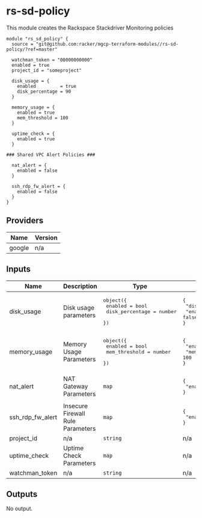 # rs-sd-policy

This module creates the Rackspace Stackdriver Monitoring policies

```
module "rs_sd_policy" {
  source = "git@github.com:racker/mgcp-terraform-modules//rs-sd-policy/?ref=master"

  watchman_token = "00000000000"
  enabled = true
  project_id = "someproject"

  disk_usage = {
    enabled         = true
    disk_percentage = 90
  }

  memory_usage = {
    enabled = true
    mem_threshold = 100
  }

  uptime_check = {
    enabled = true
  }

### Shared VPC Alert Policies ###

  nat_alert = {
    enabled = false
  }

  ssh_rdp_fw_alert = {
    enabled = false
  }
}
```

## Providers

| Name | Version |
|------|---------|
| google | n/a |

## Inputs

| Name | Description | Type | Default | Required |
|------|-------------|------|---------|:-----:|
| disk\_usage | Disk usage parameters | <pre>object({<br>    enabled         = bool<br>    disk_percentage = number<br>  })<br></pre> | <pre>{<br>  "disk_percentage": 90,<br>  "enabled": false<br>}<br></pre> | no |
| memory\_usage | Memory Usage Parameters | <pre>object({<br>    enabled       = bool<br>    mem_threshold = number<br>  })<br></pre> | <pre>{<br>  "enabled": false,<br>  "mem_threshold": 100<br>}<br></pre> | no |
| nat\_alert | NAT Gateway Parameters | `map` | <pre>{<br>  "enabled": false<br>}<br></pre> | no |
| ssh\_rdp\_fw\_alert | Insecure Firewall Rule Parameters | `map` | <pre>{<br>  "enabled": false<br>}<br></pre> | no |
| project\_id | n/a | `string` | n/a | yes |
| uptime\_check | Uptime Check Parameters | `map` | n/a | yes |
| watchman\_token | n/a | `string` | n/a | yes |

## Outputs

No output.
